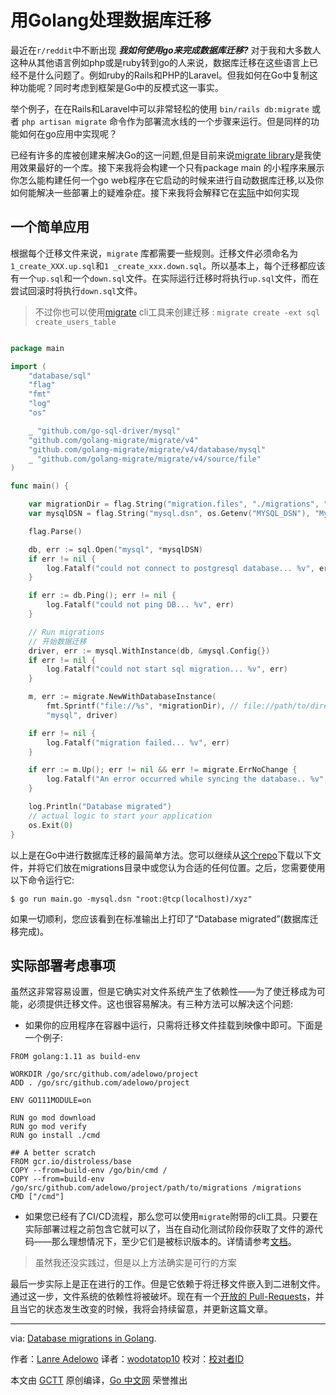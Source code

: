 # 用Golang处理数据库迁移

最近在`r/reddit`中不断出现  ***我如何使用go来完成数据库迁移?***  对于我和大多数人这种从其他语言例如php或是ruby转到go的人来说，数据库迁移在这些语言上已经不是什么问题了。例如ruby的Rails和PHP的Laravel。但我如何在Go中复制这种功能呢？同时考虑到框架是Go中的反模式这一事实。

举个例子，在在Rails和Laravel中可以非常轻松的使用 `bin/rails db:migrate` 或者 `php artisan migrate` 命令作为部署流水线的一个步骤来运行。但是同样的功能如何在go应用中实现呢？

已经有许多的库被创建来解决Go的这一问题,但是目前来说[migrate library](https://github.com/golang-migrate/migrate)是我使用效果最好的一个库。接下来我将会构建一个只有package main 的小程序来展示你怎么能构建任何一个go web程序在它启动的时候来进行自动数据库迁移,以及你如何能解决一些部署上的疑难杂症。接下来我将会解释它在[实际](https://lanre.wtf/blog/2019/01/02/database-migration-golang/#consider)中如何实现

## 一个简单应用

根据每个迁移文件来说，`migrate` 库都需要一些规则。迁移文件必须命名为`1_create_XXX.up.sql`和`1 _create_xxx.down.sql`。所以基本上，每个迁移都应该有一个`up.sql`和一个`down.sql`文件。在实际运行迁移时将执行`up.sql`文件，而在尝试回滚时将执行`down.sql`文件。


>不过你也可以使用[migrate](https://github.com/golang-migrate/migrate/tree/master/cmd/migrate) cli工具来创建迁移 : `migrate create -ext sql create_users_table` 
```go

package main

import (
	"database/sql"
	"flag"
	"fmt"
	"log"
	"os"

	_ "github.com/go-sql-driver/mysql"
	"github.com/golang-migrate/migrate/v4"
	"github.com/golang-migrate/migrate/v4/database/mysql"
	_ "github.com/golang-migrate/migrate/v4/source/file"
)

func main() {

	var migrationDir = flag.String("migration.files", "./migrations", "Directory where the migration files are located ?")
	var mysqlDSN = flag.String("mysql.dsn", os.Getenv("MYSQL_DSN"), "Mysql DSN")

	flag.Parse()

	db, err := sql.Open("mysql", *mysqlDSN)
	if err != nil {
		log.Fatalf("could not connect to postgresql database... %v", err)
	}

	if err := db.Ping(); err != nil {
		log.Fatalf("could not ping DB... %v", err)
	}

    // Run migrations
    // 开始数据迁移
	driver, err := mysql.WithInstance(db, &mysql.Config{})
	if err != nil {
		log.Fatalf("could not start sql migration... %v", err)
	}

	m, err := migrate.NewWithDatabaseInstance(
		fmt.Sprintf("file://%s", *migrationDir), // file://path/to/directory
		"mysql", driver)

	if err != nil {
		log.Fatalf("migration failed... %v", err)
	}

	if err := m.Up(); err != nil && err != migrate.ErrNoChange {
		log.Fatalf("An error occurred while syncing the database.. %v", err)
	}

	log.Println("Database migrated")
	// actual logic to start your application
	os.Exit(0)
}
```
以上是在Go中进行数据库迁移的最简单方法。您可以继续从[这个repo](https://github.com/adelowo/migration-demo)下载以下文件，并将它们放在migrations目录中或您认为合适的任何位置。之后，您需要使用以下命令运行它:

```
$ go run main.go -mysql.dsn "root:@tcp(localhost)/xyz"
```
如果一切顺利，您应该看到在标准输出上打印了“Database migrated”(数据库迁移完成)。

## 实际部署考虑事项
虽然这非常容易设置，但是它确实对文件系统产生了依赖性——为了使迁移成为可能，必须提供迁移文件。这也很容易解决。有三种方法可以解决这个问题:

* 如果你的应用程序在容器中运行，只需将迁移文件挂载到映像中即可。下面是一个例子:
```docker
FROM golang:1.11 as build-env

WORKDIR /go/src/github.com/adelowo/project
ADD . /go/src/github.com/adelowo/project

ENV GO111MODULE=on

RUN go mod download
RUN go mod verify
RUN go install ./cmd

## A better scratch
FROM gcr.io/distroless/base
COPY --from=build-env /go/bin/cmd /
COPY --from=build-env /go/src/github.com/adelowo/project/path/to/migrations /migrations
CMD ["/cmd"]
```

* 如果您已经有了CI/CD流程，那么您可以使用`migrate`附带的cli工具。只要在实际部署过程之前包含它就可以了，当在自动化测试阶段你获取了文件的源代码——那么理想情况下，至少它们是被标识版本的。详情请参考[文档](https://github.com/golang-migrate/migrate/tree/master/cli)。


>虽然我还没实践过，但是以上方法确实是可行的方案


最后一步实际上是正在进行的工作。但是它依赖于将迁移文件嵌入到二进制文件。通过这一步，文件系统的依赖性将被破坏。现在有一个[开放的 Pull-Requests](https://github.com/golang-migrate/migrate/pull/144)，并且当它的状态发生改变的时候，我将会持续留意，并更新这篇文章。

---

via: [Database migrations in Golang](https://lanre.wtf/blog/2019/01/02/database-migration-golang/).

作者：[Lanre Adelowo](https://lanre.wtf/about)
译者：[wodotatop10](https://github.com/wodotatop10)
校对：[校对者ID](https://github.com/校对者ID)

本文由 [GCTT](https://github.com/studygolang/GCTT) 原创编译，[Go 中文网](https://studygolang.com/) 荣誉推出